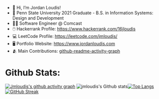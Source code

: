 - 👋 Hi, I’m Jordan Loudis!
- 🏫 Penn State University 2021 Graduate - B.S. in Information Systems: Design and Development
- 🧑‍💼 Software Engineer @ Comcast
- 🖱️ Hackerrank Profile: https://www.hackerrank.com/16jloudis
- 💻 LeetCode Profile: https://leetcode.com/jmloudis/
- 🖥️ Portfolio Website: https://www.jordanloudis.com
- 🫂 Main Contributions: [github-readme-activity-graph](https://github.com/ashutosh00710/github-readme-activity-graph) 
    
# Github Stats:
[![Jmloudis's github activity graph](https://github-readme-activity-graph.cyclic.app/graph?username=jmloudis&theme=react-dark&hide_border=true)](https://github.com/ashutosh00710/github-readme-activity-graph)
![jmloudis's Github stats](https://github-readme-stats.vercel.app/api?username=jmloudis&show_icons=true&theme=algolia&line_height=20)[![Top Langs](https://github-readme-stats.vercel.app/api/top-langs/?username=jmloudis&layout=compact&theme=algolia&langs_count=6)](https://github.com/anuraghazra/github-readme-stats)
[![GitHub Streak](https://streak-stats.demolab.com?user=jmloudis&theme=dark&hide_border=true)](https://git.io/streak-stats)

<!---
jmloudis/jmloudis is a ✨ special ✨ repository because its `README.md` (this file) appears on your GitHub profile.
You can click the Preview link to take a look at your changes.
--->
